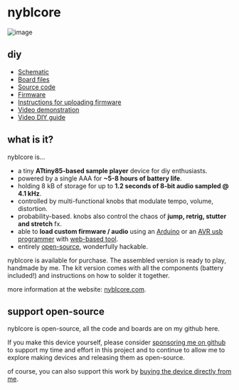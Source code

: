 # nyblcore

![image](https://user-images.githubusercontent.com/6550035/234938365-8c981240-9160-435f-89e8-0a2bbb25228b.png)


## diy

- [Schematic](https://github.com/schollz/nyblcore/blob/main/board/schematic_v1.pdf)
- [Board files](https://github.com/schollz/nyblcore/tree/main/board)
- [Source code](https://github.com/schollz/nyblcore/blob/main/nyblcore/nyblcore.ino)
- [Firmware](https://infinitedigits.co/wares/nyblcore/#upload)
- [Instructions for uploading firmware](https://infinitedigits.co/wares/nyblcore/#uploading-firmware-tools) 
- [Video demonstration](https://www.youtube.com/watch?v=cA8lai6gwKw)
- [Video DIY guide](https://www.youtube.com/watch?v=mrZleTfIKjE)

## what is it?

nyblcore is...

- a tiny **ATtiny85-based sample player** device for diy enthusiasts.
- powered by a single AAA for **~5-8 hours of battery life**.
- holding 8 kB of storage for up to **1.2 seconds of 8-bit audio sampled @ 4.1 kHz**.
- controlled by multi-functional knobs that modulate tempo, volume, distortion.
- probability-based. knobs also control the chaos of **jump, retrig, stutter and stretch** fx.
- able to **load custom firmware / audio** using an [Arduino](https://www.amazon.com/Arduino-A000066-ARDUINO-UNO-R3/dp/B008GRTSV6/?tag=scholl-20&th=1) or an [AVR usb programmer](https://www.amazon.com/whiteeeen-Tiny-AVR-Programmer/dp/B09921SC7Z/?tag=scholl-20&th=1) with [web-based tool](https://www.notion.so/pikocore-desktop-adf8f2e380b94334857e884fe1b85dcd).
- entirely [open-source](https://github.com/schollz/nyblcore), wonderfully hackable.

nyblcore is available for purchase. The assembled version is ready to play, handmade by me. The kit version comes with all the components (battery included!) and instructions on how to solder it together. 

more information at the website: [nyblcore.com](https://nyblcore.com).

## support open-source

nyblcore is open-source, all the code and boards are on my github here. 

If you make this device yourself, please consider [sponsoring me on github](https://github.com/sponsors/schollz) to support my time and effort in this project and to continue to allow me to explore making devices and releasing them as open-source. 

of course, you can also support this work by [buying the device directly from me](https://nyblcore.com/#buy).

